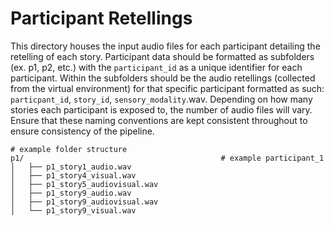 # Participant Retellings
This directory houses the input audio files for each participant detailing the retelling of each story. Participant data
should be formatted as subfolders (ex. p1, p2, etc.) with the `participant_id` as a unique identifier for each participant. 
Within the subfolders should be the audio retellings (collected from the virtual environment) for that specific participant formatted
as such: `particpant_id`, `story_id`, `sensory_modality`.wav. Depending on how many stories each participant is exposed to, the
number of audio files will vary. Ensure that these naming conventions are kept consistent throughout to ensure consistency of the
pipeline. 

```
# example folder structure
p1/                                            # example participant_1
│   ├── p1_story1_audio.wav         
│   ├── p1_story4_visual.wav
│   ├── p1_story5_audiovisual.wav
│   ├── p1_story9_audio.wav
│   ├── p1_story9_audiovisual.wav
│   └── p1_story9_visual.wav
```
